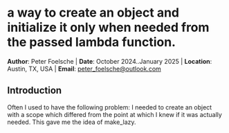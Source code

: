 # a way to create an object and initialize it only when needed from the passed lambda function.

**Author**: Peter Foelsche |
**Date**: October 2024..January 2025 |
**Location**: Austin, TX, USA |
**Email**: [peter_foelsche@outlook.com](mailto:peter_foelsche@outlook.com)

## Introduction

Often I used to have the following problem: I needed to create an object with a scope which differed from the point at which I knew if it was actually needed.
This gave me the idea of make_lazy.

